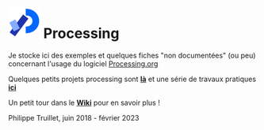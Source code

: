 # <img src="https://github.com/truillet/upssitech/blob/master/SRI/1A/Code/Processing_2021_logo.png" width=64> Processing

Je stocke ici des exemples et quelques fiches "non documentées" (ou peu) concernant l'usage du logiciel [Processing.org](https://www.processing.org)

Quelques petits projets processing sont **[là](https://github.com/truillet/tas_de_code)** et une série de travaux pratiques **[ici](https://github.com/truillet/upssitech/wiki/Interaction_Homme_Machine_1A)**

Un petit tour dans le **[Wiki](https://github.com/truillet/processing/wiki)** pour en savoir plus !


Philippe Truillet, juin 2018 - février 2023
